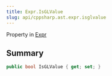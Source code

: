 ```yaml
---
title: Expr.IsGLValue
slug: api/cppsharp.ast.expr.isglvalue
---
```

Property in [Expr](/api/cppsharp/ast/expr)

## Summary



```csharp
public bool IsGLValue { get; set; }
```

